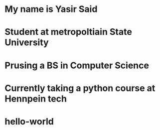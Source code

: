 # My name is Yasir Said 
# Student at metropoltiain State University
# Prusing a BS in Computer Science
# Currently taking a python course at Hennpein tech 

# hello-world
